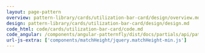 ```yaml
---
layout: page-pattern
overview: pattern-library/cards/utilization-bar-card/design/overview.md
design: pattern-library/cards/utilization-bar-card/design/design.md
code_html: code/cards/utilization-bar-card/code.md
code_angular: /components/angular-patternfly/dist/docs/partials/api/patternfly.card.directive.pfCard - Utilization.html
url-js-extra: ['components/matchHeight/jquery.matchHeight-min.js']
---
```

